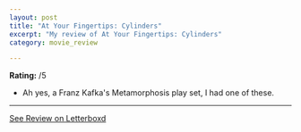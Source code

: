 ```yaml
---
layout: post
title: "At Your Fingertips: Cylinders"
excerpt: "My review of At Your Fingertips: Cylinders"
category: movie_review

---
```


**Rating:** /5

* Ah yes, a Franz Kafka's Metamorphosis play set, I had one of these.

<hr>

[See Review on Letterboxd](https://boxd.it/9lPsHZ)
